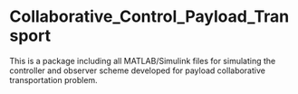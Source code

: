 # Collaborative_Control_Payload_Transport
This is a package including all MATLAB/Simulink files for simulating the controller and observer scheme developed for payload collaborative transportation problem.
